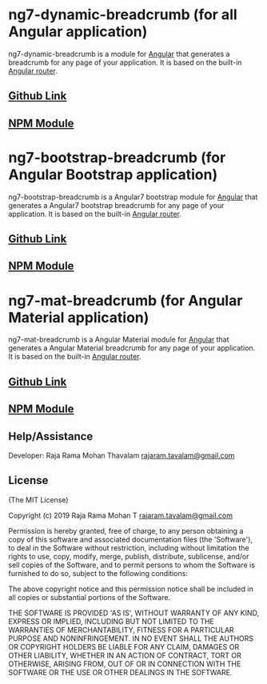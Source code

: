 # ng7-dynamic-breadcrumb (for all Angular application)

ng7-dynamic-breadcrumb is a module for [Angular](https://angular.io/) that generates a breadcrumb for any page of your application. It is based on the built-in [Angular router](https://angular.io/docs/ts/latest/guide/router.html).

## [ Github Link ](https://github.com/rajaramtt/ng7-dynamic-breadcrumb/tree/master/projects/ng7-dynamic-breadcrumb)
## [NPM Module  ](https://www.npmjs.com/package/ng7-dynamic-breadcrumb)


# ng7-bootstrap-breadcrumb (for Angular Bootstrap application)

ng7-bootstrap-breadcrumb is a Angular7 bootstrap module for [Angular](https://angular.io/) that generates a Angular7 bootstrap breadcrumb for any page of your application. It is based on the built-in [Angular router](https://angular.io/docs/ts/latest/guide/router.html).

## [ Github Link ](https://github.com/rajaramtt/ng7-dynamic-breadcrumb/tree/master/projects/ng7-bootstrap-breadcrumb)
## [NPM Module  ](https://www.npmjs.com/package/ng7-bootstrap-breadcrumb)


# ng7-mat-breadcrumb (for Angular Material application)

ng7-mat-breadcrumb is a Angular Material module for [Angular](https://angular.io/) that generates a Angular Material breadcrumb for any page of your application. It is based on the built-in [Angular router](https://angular.io/docs/ts/latest/guide/router.html).

## [Github Link](https://github.com/rajaramtt/ng7-dynamic-breadcrumb/tree/master/projects/ng7-mat-breadcrumb)
## [NPM Module ](https://www.npmjs.com/package/ng7-mat-breadcrumb)



## Help/Assistance

Developer: Raja Rama Mohan Thavalam <rajaram.tavalam@gmail.com>  


## License


(The MIT License)

Copyright (c) 2019 Raja Rama Mohan T <rajaram.tavalam@gmail.com>

Permission is hereby granted, free of charge, to any person obtaining
a copy of this software and associated documentation files (the
'Software'), to deal in the Software without restriction, including
without limitation the rights to use, copy, modify, merge, publish,
distribute, sublicense, and/or sell copies of the Software, and to
permit persons to whom the Software is furnished to do so, subject to
the following conditions:

The above copyright notice and this permission notice shall be
included in all copies or substantial portions of the Software.

THE SOFTWARE IS PROVIDED 'AS IS', WITHOUT WARRANTY OF ANY KIND,
EXPRESS OR IMPLIED, INCLUDING BUT NOT LIMITED TO THE WARRANTIES OF
MERCHANTABILITY, FITNESS FOR A PARTICULAR PURPOSE AND NONINFRINGEMENT.
IN NO EVENT SHALL THE AUTHORS OR COPYRIGHT HOLDERS BE LIABLE FOR ANY
CLAIM, DAMAGES OR OTHER LIABILITY, WHETHER IN AN ACTION OF CONTRACT,
TORT OR OTHERWISE, ARISING FROM, OUT OF OR IN CONNECTION WITH THE
SOFTWARE OR THE USE OR OTHER DEALINGS IN THE SOFTWARE.

